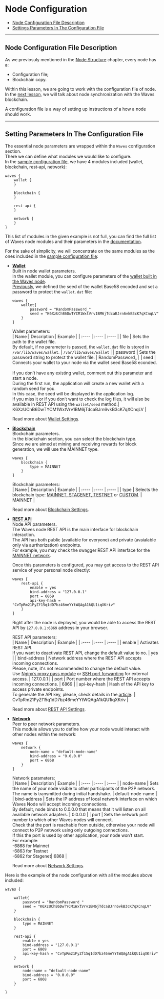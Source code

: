 # Node Configuration # 


  - [Node Configuration File Description](#node-configuration-file-description)
  - [Settings Parameters In The Configuration File](#working-with-the-configuration-file)


---

## Node Configuration File Description ##

As we previosuly mentioned in the [Node Structure]() chapter, every node has a:
- Configuration file;
- Blockchain copy.
  
Within this lesson, we are going to work with the configuration file of node.  
In the [next lesson](), we will talk about node synchronization with the Waves blockchain.  

A configuration file is a way of setting up instructions of a how a node should work.  
  
---

## Setting Parameters In The Configuration File ##

The essential node parameters are wrapped within the `Waves` configuration section.  
There we can define what modules we would like to configure.  
In the [sample configuration file](https://github.com/wavesplatform/Waves/blob/version-1.4.x/node/waves-sample.conf), we have 4 modules included (wallet, blockchain, rest-api, network):  

```
waves {
    wallet {
    }

    blockchain {
    }

    rest-api {
    }

    network {
    }
}
```

This list of modules in the given example is not full, you can find the full list of Waves node modules and their parameters in the [documentation](https://docs.waves.tech/en/waves-node/node-configuration#sections-of-the-configuration-file).  

For the sake of simplicity, we will concentrate on the same modules as the ones included in the [sample configuration file](https://github.com/wavesplatform/Waves/blob/version-1.4.x/node/waves-sample.conf):  
- **<ins>[Wallet](https://docs.waves.tech/en/waves-node/node-configuration#wallet-settings)</ins>**  
    Built in node wallet parameters.  
    In the wallet module, you can configure parameters of the [wallet built in the Waves node](https://docs.waves.tech/en/waves-node/how-to-work-with-node-wallet).  
    [Previously](), we defined the seed of the wallet Base58 encoded and set a password to protect the `wallet.dat` file:
    
    ```
    waves {
        wallet{
            password = "RandomPassword_"
            seed = "K6XzUChB6DwTYCM1WxtVrv1BM6jTdcaBJrn6vkB3cK7qXCnqLV"
        }
    }
    ```

    Wallet parameters:  
    | Name | Description | Example |
    | :---- | :---- | :---- |
    | file | Sets the path to the wallet file.<br>By default, if no parameter is passed, the `wallet.dat` file is stored in `/var/lib/waves/wallet`.  | `/var/lib/waves/wallet` | 
    | password | Sets the password string to protect the wallet file. | RandomPassword_ |
    | seed | Connects your wallet to your node via the wallet seed Base58 econded.<br><br>If you don’t have any existing wallet, comment out this parameter and start a node.<br>During the first run, the application will create a new wallet with a random seed for you.<br>In this case, the seed will be displayed in the application log.<br>If you miss it or if you don’t want to check the log files, it will also be available in REST API using the `wallet/seed` method.|  K6XzUChB6DwTYCM1WxtVrv1BM6jTdcaBJrn6vkB3cK7qXCnqLV |

    Read more about [Wallet Settings](https://docs.waves.tech/en/waves-node/node-configuration#wallet-settings).
- **<ins>[Blockchain](https://docs.waves.tech/en/waves-node/node-configuration#blockchain-settings)</ins>**  
    Blockchain parameters.  
    In the blockchain section, you can select the blockchain type.  
    Since we are aimed at mining and receiving rewards for block generation, we will use the MAINNET type.  

    ```
    waves {
        blockchain {
            type = MAINNET
        }
    }
    ```

    Blockchain parameters:  
    | Name | Description | Example |
    | :---- | :---- | :---- |
    | type | Selects the blockchain type: [MAINNET, STAGENET, TESTNET]() or [CUSTOM](https://docs.waves.tech/en/waves-node/private-waves-network). | MAINNET | 

    Read more about [Blockchain Settings](https://docs.waves.tech/en/waves-node/node-configuration#blockchain-settings).
- **<ins>[REST API](https://docs.waves.tech/en/waves-node/node-configuration#rest-api-settings)</ins>**  
    Node API parameters.  
    The Waves node REST API is the main interface for blockchain interaction.  
    The API has both public (available for everyone) and private (avaialable only via aurthorization) endpoints.  
    For example, you may check the swagger REST API interface for the [MAINNET network](https://nodes.wavesnodes.com/).  

    Once this parameters is configured, you may get access to the REST API service of your personal node directly:  

    
    ```
    waves {
        rest-api {
            enable = yes
            bind-address = "127.0.0.1"
            port = 6869
            api-key-hash = "CvTpRm21PyZf15q1dD7bz46meYYtWQAgA1kQU1iqXKriv"
        }
    }
    ```

    Right after the node is deployed, you would be able to access the REST API by `127.0.0.1:6869` address in your browser.  

    REST API parameters:  
    | Name | Description | Example |
    | :---- | :---- | :---- |
    | enable | Activates REST API.<br>If you want to deactivate REST API, change the default value to no. | yes |
    | bind-address | Network address where the REST API accepts incoming connections.<br>Please, note, it's not recommended to change the default value.<br>Use [Nginx’s proxy pass module](http://nginx.org/en/docs/http/ngx_http_proxy_module.html) or [SSH port forwarding](https://blog.trackets.com/2014/05/17/ssh-tunnel-local-and-remote-port-forwarding-explained-with-examples.html) for external access. | 127.0.0.1 |
    | port | Port number where the REST API accepts incoming connections. | 6869 |
    | api-key-hash | Hash of the API key to access private endpoints.<br>To generate the API key, please, check details in the [article](https://docs.waves.tech/en/waves-node/node-api/api-key2). | CvTpRm21PyZf15q1dD7bz46meYYtWQAgA1kQU1iqXKriv |

    Read more about [REST API Settings](https://docs.waves.tech/en/waves-node/node-configuration#rest-api-settings).
- **<ins>[Network](https://docs.waves.tech/en/waves-node/node-configuration#network-settings)</ins>**  
    Peer to peer network parameters.  
    This module allows you to define how your node would interact with other nodes within the network:

    ```
    waves {
        network {
            node-name = "default-node-name"
            bind-address = "0.0.0.0"
            port = 6868
        }
    }
    ```

    Network parameters:  
    | Name | Description | Example |
    | :---- | :---- | :---- |
    | node-name | Sets the name of your node visible to other participants of the P2P network.<br>The name is transmitted during initial handshake. | default-node-name | 
    | bind-address | Sets the IP address of local network interface on which Waves Node will accept incoming connections.<br>By default, node binds to 0.0.0.0 that means that it will listen on all available network adapters. | 0.0.0.0 | 
    | port | Sets the network port number to which other Waves nodes will connect.<br>Check that the port is reachable from outside, otherwise your node will connect to P2P network using only outgoing connections.<br>If this the port is used by other application, your node won’t start.<br>For example:<br>-6868 for Mainnet<br>-6863 for Testnet<br>-6862 for Stagenet| 6868 | 

     Read more about [Network Settings](https://docs.waves.tech/en/waves-node/node-configuration#network-settings).

Here is the example of the node configuration with all the modules above included:

```
waves {

    wallet{
        password = "RandomPassword_"
        seed = "K6XzUChB6DwTYCM1WxtVrv1BM6jTdcaBJrn6vkB3cK7qXCnqLV"
    }

    blockchain {
        type = MAINNET
    }

    rest-api {
        enable = yes
        bind-address = "127.0.0.1"
        port = 6869
        api-key-hash = "CvTpRm21PyZf15q1dD7bz46meYYtWQAgA1kQU1iqXKriv"
    }

    network {
        node-name = "default-node-name"
        bind-address = "0.0.0.0"
        port = 6868
    }

}
```